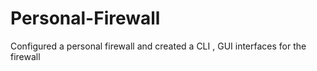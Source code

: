 # Personal-Firewall
Configured a personal firewall and created a CLI , GUI interfaces for the firewall
